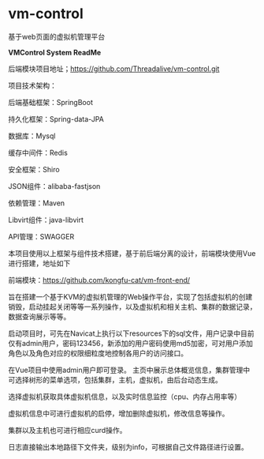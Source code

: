 # vm-control
基于web页面的虚拟机管理平台

**VMControl System ReadMe**

后端模块项目地址；https://github.com/Threadalive/vm-control.git

项目技术架构：

后端基础框架：SpringBoot

持久化框架：Spring-data-JPA

数据库：Mysql

缓存中间件：Redis

安全框架：Shiro

JSON组件：alibaba-fastjson

依赖管理：Maven

Libvirt组件：java-libvirt

API管理：SWAGGER

本项目使用以上框架与组件技术搭建，基于前后端分离的设计，前端模块使用Vue进行搭建，地址如下

前端模块：https://github.com/kongfu-cat/vm-front-end/

旨在搭建一个基于KVM的虚拟机管理的Web操作平台，实现了包括虚拟机的创建销毁，启动挂起关闭等等一系列操作，以及虚拟机和相关主机、集群的数据记录，数据查询展示等等。

启动项目时，可先在Navicat上执行以下resources下的sql文件，用户记录中目前仅有admin用户，密码123456，新添加的用户密码使用md5加密，可对用户添加角色以及角色对应的权限细粒度地控制各用户的访问接口。

在Vue项目中使用admin用户即可登录。
主页中展示总体概览信息，集群管理中可选择树形的菜单选项，包括集群，主机，虚拟机，由后台动态生成。

选择虚拟机获取具体虚拟机信息，以及实时信息监控（cpu、内存占用率等）

虚拟机信息中可进行虚拟机的启停，增加删除虚拟机，修改信息等操作。

集群以及主机也可进行相应curd操作。

日志直接输出本地路径下文件夹，级别为info，可根据自己文件路径进行设置。

##
